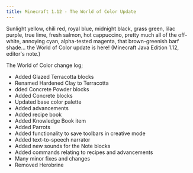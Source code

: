 ```yaml
---
title: Minecraft 1.12 - The World of Color Update
---
```

Sunlight yellow, chili red, royal blue, midnight black, grass green, lilac purple, true lime, fresh salmon, hot cappuccino, pretty much all of the off-white, annoying cyan, alpha-tested magenta, that brown-greenish barf shade... the World of Color update is here! (Minecraft Java Edition 1.12, editor's note.)

The World of Color change log;

* Added Glazed Terracotta blocks
* Renamed Hardened Clay to Terracotta
* dded Concrete Powder blocks
* Added Concrete blocks
* Updated base color palette
* Added advancements
* Added recipe book
* Added Knowledge Book item
* Added Parrots
* Added functionality to save toolbars in creative mode
* Added text-to-speech narrator
* Added new sounds for the Note blocks
* Added commands relating to recipes and advancements
* Many minor fixes and changes
* Removed Herobrine